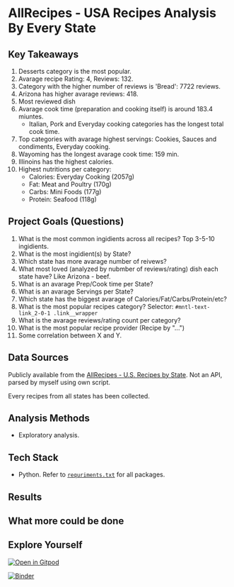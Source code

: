# AllRecipes - USA Recipes Analysis By Every State

## Key Takeaways

1. Desserts category is the most popular.
2. Avarage recipe Rating: 4, Reviews: 132.
3. Category with the higher number of reviews is 'Bread': 7722 reviews.
4. Arizona has higher avarage reviews: 418.
5. Most reviewed dish
6. Avarage cook time (preparation and cooking itself) is around 183.4 miuntes.
    - Italian, Pork and Everyday cooking categories has the longest total cook time.
7. Top categories with avarage highest servings: Cookies, Sauces and condiments, Everyday cooking.
8. Wayoming has the longest avarage cook time: 159 min.
9. Illinoins has the highest calories.
10. Highest nutritions per category:
    - Calories: Everyday Cooking (2057g)
    - Fat: Meat and Poultry (170g)
    - Carbs: Mini Foods (177g)
    - Protein: Seafood (118g)

## Project Goals (Questions)

1. What is the most common ingidients across all recipes? Top 3-5-10 ingidients.
2. What is the most ingidient(s) by State?
3. Which state has more avarage number of reivews?
4. What most loved (analyzed by nubmber of reviews/rating) dish each state have? Like Arizona - beef.
5. What is an avarage Prep/Cook time per State?
6. What is an avarage Servings per State?
7. Which state has the biggest avarage of Calories/Fat/Carbs/Protein/etc?
8. What is the most popular recipes category? Selector: `#mntl-text-link_2-0-1 .link__wrapper`
9. What is the avarage reviews/rating count per category?
10. What is the most popular recipe provider (Recipe by "...")
11. Some correlation between X and Y.

## Data Sources

Publicly available from the [AllRecipes - U.S. Recipes by State](https://www.allrecipes.com/recipes/17425/us-recipes/us-recipes-by-state/). Not an API, parsed by myself using own script.

Every recipes from all states has been collected.

## Analysis Methods

- Exploratory analysis.

## Tech Stack

- Python. Refer to [`requriments.txt`]() for all packages.

## Results


## What more could be done 


## Explore Yourself

[![Open in Gitpod](https://gitpod.io/button/open-in-gitpod.svg)](https://github.com/dimitryzub/us-recipes-analysis-by-state)

[![Binder](https://mybinder.org/badge_logo.svg)]()

